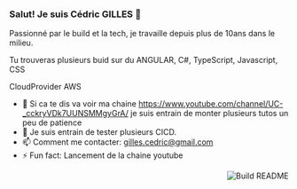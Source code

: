 ### Salut! Je suis Cédric GILLES 👋

Passionné par le build et la tech, je travaille depuis plus de 10ans dans le milieu.

Tu trouveras plusieurs buid sur du ANGULAR, C#, TypeScript, Javascript, CSS

CloudProvider AWS


- 🔭 Si ca te dis va voir ma chaine https://www.youtube.com/channel/UC-_cckryVDk7UUNSMMgyGrA/ je suis entrain de monter plusieurs tutos un peu de patience
- 🌱 Je suis entrain de tester plusieurs CICD.
- 📫 Comment me contacter: gilles.cedric@gmail.com
- ⚡ Fun fact: Lancement de la chaine youtube

<a href="https://github.com/Canard64/Canard64/actions"><img src="https://github.com/Canard64/Canard64/workflows/Build%20README/badge.svg?branch=master" align="right" alt="Build README"></a>
